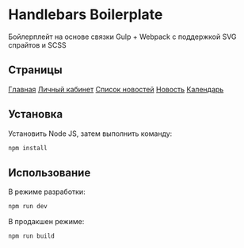 # Handlebars Boilerplate

Бойлерплейт на основе связки Gulp + Webpack с поддержкой SVG спрайтов и SCSS

## Страницы

<body>
<div class="hint__wrapper">
  <a class="hint__link" href="/innopolis/build">Главная</a>
  <a class="hint__link" href="/innopolis/build/account.html">Личный кабинет</a>
  <a class="hint__link" href="/innopolis/build/news-list.html">Список новостей</a>
  <a class="hint__link" href="/innopolis/build/news.html">Новость</a>
  <a class="hint__link" href="/innopolis/build/calendar.html">Календарь</a>
</div>
</body>

## Установка

Установить Node JS, затем выполнить команду:

```bash
npm install
```

## Использование

В режиме разработки:

```bash
npm run dev
```
В продакшен режиме:

```bash
npm run build
```

